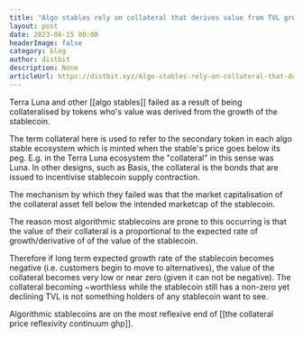```yaml
---
title: "Algo stables rely on collateral that derives value from TVL growth "
layout: post
date: 2023-06-15 00:00
headerImage: false
category: blog
author: distbit
description: None
articleUrl: https://distbit.xyz/Algo-stables-rely-on-collateral-that-derives-value-from-TVL-growth-
---
```


Terra Luna and other [[algo stables]] failed as a result of being collateralised by tokens who's value was derived from the growth of the stablecoin.

The term collateral here is used to refer to the secondary token in each algo stable ecosystem which is minted when the stable's price goes below its peg. E.g. in the Terra Luna ecosystem the "collateral" in this sense was Luna. In other designs, such as Basis, the collateral is the bonds that are issued to incentivise stablecoin supply contraction.

The mechanism by which they failed was that the market capitalisation of the collateral asset fell below the intended marketcap of the stablecoin.

The reason most algorithmic stablecoins are prone to this occurring is that the value of their collateral is a proportional to the expected rate of growth/derivative of of the value of the stablecoin.

Therefore if long term expected growth rate of the stablecoin becomes negative (i.e. customers begin to move to alternatives), the value of the collateral becomes very low or near zero (given it can not be negative). The collateral becoming ~worthless while the stablecoin still has a non-zero yet declining TVL is not something holders of any stablecoin want to see. 

Algorithmic stablecoins are on the most reflexive end of [[the collateral price reflexivity continuum ghp]].